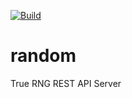 [![Build](https://github.com/dmahmalat/random/actions/workflows/publish.yml/badge.svg)](https://github.com/dmahmalat/random/actions/workflows/publish.yml)

# random
True RNG REST API Server
